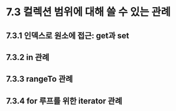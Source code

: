 # 7.3 컬렉션 범위에 대해 쓸 수 있는 관례
## 7.3.1 인덱스로 원소에 접근: get과 set
## 7.3.2 in 관례
## 7.3.3 rangeTo 관례
## 7.3.4 for 루프를 위한 iterator 관례
